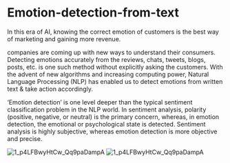 # Emotion-detection-from-text


   In this era of AI, knowing the correct emotion of customers is the best way of marketing and gaining more revenue.
 
   companies are coming up with new ways to understand their consumers. Detecting emotions accurately from the reviews, chats, tweets, blogs, posts, etc. is one such method without explicitly asking the customers. With the advent of new algorithms and increasing computing power, Natural Language Processing (NLP) has enabled us to detect emotions from written text & take action accordingly.

   ‘Emotion detection’ is one level deeper than the typical sentiment classification problem in the NLP world. In sentiment analysis, polarity (positive, negative, or neutral) is the primary concern, whereas, in emotion detection, the emotional or psychological state is detected. Sentiment analysis is highly subjective, whereas emotion detection is more objective and precise.

 
![1_p4LFBwyHtCw_Qq9paDampA](https://user-images.githubusercontent.com/63289988/188880464-1726bc8b-f1ef-4fe3-bdcb-5123571be5d7.png)
![1_p4LFBwyHtCw_Qq9paDampA](https://user-images.githubusercontent.com/63289988/188880532-12048e53-347e-4060-b4c6-bfbb21bc2b1d.png)

